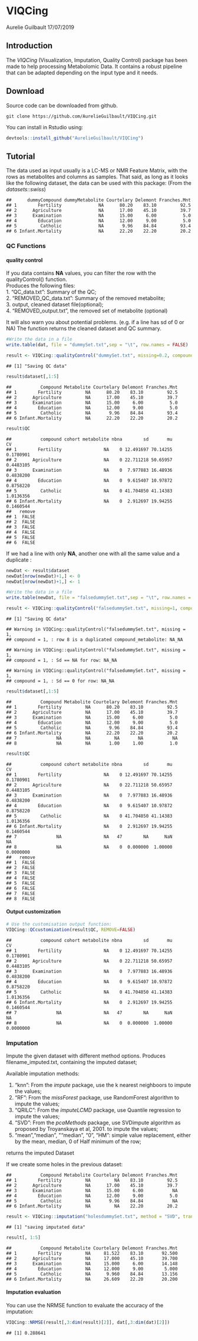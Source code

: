 VIQCing
================
Aurelie Guilbault
17/07/2019

## Introduction

The *VIQCing* (Visualization, Imputation, Quality Control) package has
been made to help processing Metabolomic Data. It contains a robust
pipeline that can be adapted depending on the input type and it needs.

## Download

Source code can be downloaded from github.

    git clone https://github.com/AurelieGuilbault/VIQCing.git

You can install in Rstudio using:

``` r
devtools::install_github("AurelieGuilbault/VIQCing") 
```

## Tutorial

The data used as input usually is a LC-MS or NMR Feature Matrix, with
the rows as metabolites and columns as samples. That said, as long as it
looks like the following dataset, the data can be used with this
package: (From the
    *datasets::swiss*)

    ##      dummyCompound dummyMetabolite Courtelary Delemont Franches.Mnt
    ## 1        Fertility              NA      80.20    83.10         92.5
    ## 2      Agriculture              NA      17.00    45.10         39.7
    ## 3      Examination              NA      15.00     6.00          5.0
    ## 4        Education              NA      12.00     9.00          5.0
    ## 5         Catholic              NA       9.96    84.84         93.4
    ## 6 Infant.Mortality              NA      22.20    22.20         20.2

### QC Functions

#### quality control

If you data contains **NA** values, you can filter the row with the
qualityControl() function.  
Produces the following files:  
1\. “QC\_data.txt”: Summary of the QC;  
2\. “REMOVED\_QC\_data.txt”: Summary of the removed metabolite;  
3\. output, cleaned dataset file(optional);  
4\. “REMOVED\_output.txt”, the removed set of metabolite (optional)

It will also warn you about potential problems. (e.g. if a line has sd
of 0 or NA) The function returns the cleaned dataset and QC summary.

``` r
#Write the data in a file
write.table(dat, file = "dummySet.txt",sep = "\t", row.names = FALSE)

result <- VIQCing::qualityControl("dummySet.txt", missing=0.2, compound=1, metabolite=2, sampleStart = 3)
```

    ## [1] "Saving QC data"

``` r
result$dataset[,1:5]
```

    ##           Compound Metabolite Courtelary Delemont Franches.Mnt
    ## 1        Fertility         NA      80.20    83.10         92.5
    ## 2      Agriculture         NA      17.00    45.10         39.7
    ## 3      Examination         NA      15.00     6.00          5.0
    ## 4        Education         NA      12.00     9.00          5.0
    ## 5         Catholic         NA       9.96    84.84         93.4
    ## 6 Infant.Mortality         NA      22.20    22.20         20.2

``` r
result$QC
```

    ##           compound cohort metabolite nbna        sd       mu        CV
    ## 1        Fertility                NA    0 12.491697 70.14255 0.1780901
    ## 2      Agriculture                NA    0 22.711218 50.65957 0.4483105
    ## 3      Examination                NA    0  7.977883 16.48936 0.4838200
    ## 4        Education                NA    0  9.615407 10.97872 0.8758220
    ## 5         Catholic                NA    0 41.704850 41.14383 1.0136356
    ## 6 Infant.Mortality                NA    0  2.912697 19.94255 0.1460544
    ##   remove
    ## 1  FALSE
    ## 2  FALSE
    ## 3  FALSE
    ## 4  FALSE
    ## 5  FALSE
    ## 6  FALSE

If we had a line with only **NA**, another one with all the same value
and a duplicate :

``` r
newDat <- result$dataset
newDat[nrow(newDat)+1,] <- 0 
newDat[nrow(newDat)+1,] <- 1
```

``` r
#Write the data in a file
write.table(newDat, file = "falsedummySet.txt",sep = "\t", row.names = FALSE)

result <- VIQCing::qualityControl("falsedummySet.txt", missing=1, compound=1, metabolite=2, sampleStart = 3)
```

    ## [1] "Saving QC data"

    ## Warning in VIQCing::qualityControl("falsedummySet.txt", missing = 1,
    ## compound = 1, : row 8 is a duplicated compound_metabolite: NA_NA

    ## Warning in VIQCing::qualityControl("falsedummySet.txt", missing = 1,
    ## compound = 1, : Sd == NA for row: NA_NA

    ## Warning in VIQCing::qualityControl("falsedummySet.txt", missing = 1,
    ## compound = 1, : Sd == 0 for row: NA_NA

``` r
result$dataset[,1:5]
```

    ##           Compound Metabolite Courtelary Delemont Franches.Mnt
    ## 1        Fertility         NA      80.20    83.10         92.5
    ## 2      Agriculture         NA      17.00    45.10         39.7
    ## 3      Examination         NA      15.00     6.00          5.0
    ## 4        Education         NA      12.00     9.00          5.0
    ## 5         Catholic         NA       9.96    84.84         93.4
    ## 6 Infant.Mortality         NA      22.20    22.20         20.2
    ## 7               NA         NA         NA       NA           NA
    ## 8               NA         NA       1.00     1.00          1.0

``` r
result$QC
```

    ##           compound cohort metabolite nbna        sd       mu        CV
    ## 1        Fertility                NA    0 12.491697 70.14255 0.1780901
    ## 2      Agriculture                NA    0 22.711218 50.65957 0.4483105
    ## 3      Examination                NA    0  7.977883 16.48936 0.4838200
    ## 4        Education                NA    0  9.615407 10.97872 0.8758220
    ## 5         Catholic                NA    0 41.704850 41.14383 1.0136356
    ## 6 Infant.Mortality                NA    0  2.912697 19.94255 0.1460544
    ## 7               NA                NA   47        NA      NaN        NA
    ## 8               NA                NA    0  0.000000  1.00000 0.0000000
    ##   remove
    ## 1  FALSE
    ## 2  FALSE
    ## 3  FALSE
    ## 4  FALSE
    ## 5  FALSE
    ## 6  FALSE
    ## 7  FALSE
    ## 8  FALSE

#### Output customization

``` r
# Use the customisation output function:
VIQCing::QCcustomization(result$QC, REMOVE=FALSE)
```

    ##           compound cohort metabolite nbna        sd       mu        CV
    ## 1        Fertility                NA    0 12.491697 70.14255 0.1780901
    ## 2      Agriculture                NA    0 22.711218 50.65957 0.4483105
    ## 3      Examination                NA    0  7.977883 16.48936 0.4838200
    ## 4        Education                NA    0  9.615407 10.97872 0.8758220
    ## 5         Catholic                NA    0 41.704850 41.14383 1.0136356
    ## 6 Infant.Mortality                NA    0  2.912697 19.94255 0.1460544
    ## 7               NA                NA   47        NA      NaN        NA
    ## 8               NA                NA    0  0.000000  1.00000 0.0000000

### Imputation

Impute the given dataset with different method options. Produces
filename\_imputed.txt, containing the imputed dataset;

Available imputation methods:

1.  “knn”: From the *impute* package, use the k nearest neighboors to
    impute the values;  
2.  “RF”: From the *missForest* package, use RandomForest algorithm to
    impute the values;  
3.  “QRILC”: From the *imputeLCMD* package, use Quantile regression to
    impute the values;  
4.  “SVD”: From the *pcaMethods* package, use SVDimpute algorithm as
    proposed by Troyanskaya et al, 2001. to impute the values;  
5.  “mean”,“median”, "“median”, “0”, “HM”: simple value replacement,
    either by the mean, median, 0 of Half minimum of the row;

returns the imputed Dataset

If we create some holes in the previous dataset:

    ##           Compound Metabolite Courtelary Delemont Franches.Mnt
    ## 1        Fertility         NA         NA    83.10         92.5
    ## 2      Agriculture         NA      17.00    45.10         39.7
    ## 3      Examination         NA      15.00     6.00           NA
    ## 4        Education         NA      12.00     9.00          5.0
    ## 5         Catholic         NA       9.96    84.84           NA
    ## 6 Infant.Mortality         NA         NA    22.20         20.2

``` r
result <- VIQCing::imputation("holesdummySet.txt", method = "SVD", transformation = "scale", compound = 1, metabolite = 2, sampleStart = 3)
```

    ## [1] "saving imputated data"

``` r
result[, 1:5]
```

    ##           Compound Metabolite Courtelary Delemont Franches.Mnt
    ## 1        Fertility         NA     81.522    83.10       92.500
    ## 2      Agriculture         NA     17.000    45.10       39.700
    ## 3      Examination         NA     15.000     6.00       14.148
    ## 4        Education         NA     12.000     9.00        5.000
    ## 5         Catholic         NA      9.960    84.84       13.156
    ## 6 Infant.Mortality         NA     26.609    22.20       20.200

#### Imputation evaluation

You can use the NRMSE function to evaluate the accuracy of the
imputation:

``` r
VIQCing::NRMSE(result[,3:dim(result)[2]], dat[,3:dim(dat)[2]])
```

    ## [1] 0.288641
